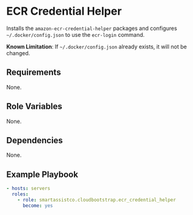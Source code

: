 ECR Credential Helper
=========

Installs the `amazon-ecr-credential-helper` packages and configures `~/.docker/config.json` to use the `ecr-login`
command.

**Known Limitation**: If `~/.docker/config.json` already exists, it will not be changed.

Requirements
------------

None.

Role Variables
--------------

None.

Dependencies
------------

None.

Example Playbook
----------------

```yaml
- hosts: servers
  roles:
    - role: smartassistco.cloudbootstrap.ecr_credential_helper
      become: yes
```
